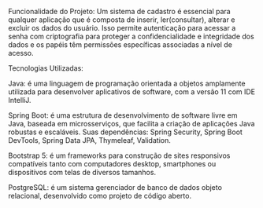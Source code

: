 Funcionalidade do Projeto:
	Um sistema de cadastro é essencial para qualquer aplicação que é composta de inserir, ler(consultar), alterar e excluir os dados do usuário.
  	Isso permite autenticação para acessar a senha com criptografia para proteger a confidencialidade e integridade dos dados 
	e os papéis têm permissões específicas associadas a nível de acesso.
 
Tecnologias Utilizadas:

  Java: é uma linguagem de programação orientada a objetos amplamente utilizada para desenvolver aplicativos de software, com a  versão 11 com IDE IntelliJ. 
  
  Spring Boot:  é uma estrutura de desenvolvimento de software livre em Java, baseada em microsserviços, que facilita a criação de aplicações Java robustas e escaláveis.
                Suas dependências: Spring Security, Spring Boot DevTools, Spring Data JPA, Thymeleaf, Validation. 
  
  Bootstrap 5:  é um frameworks para construção de sites responsivos compatíveis tanto com computadores desktop, smartphones ou dispositivos com telas de diversos tamanhos.
  
  PostgreSQL:  é um sistema gerenciador de banco de dados objeto relacional, desenvolvido como projeto de código aberto. 
